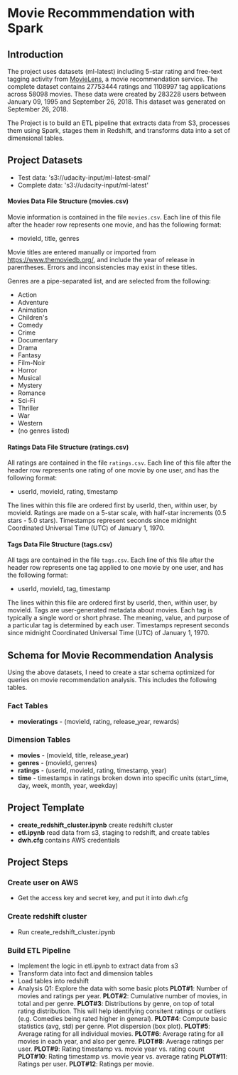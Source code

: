 # Movie Recommmendation with Spark
## Introduction

The project uses datasets (ml-latest) including 5-star rating and free-text tagging activity from [MovieLens](http://movielens.org), a movie recommendation service. The complete dataset contains 27753444 ratings and 1108997 tag applications across 58098 movies. These data were created by 283228 users between January 09, 1995 and September 26, 2018. This dataset was generated on September 26, 2018.

The Project is to build an ETL pipeline that extracts data from S3, processes them using Spark, stages them in Redshift, and transforms data into a set of dimensional tables.


## Project Datasets
* Test data: 's3://udacity-input/ml-latest-small'  
* Complete data: 's3://udacity-input/ml-latest'  


#### Movies Data File Structure (movies.csv)  

Movie information is contained in the file `movies.csv`. Each line of this file after the header row represents one movie, and has the following format:

* movieId, title, genres

Movie titles are entered manually or imported from <https://www.themoviedb.org/>, and include the year of release in parentheses. Errors and inconsistencies may exist in these titles.

Genres are a pipe-separated list, and are selected from the following:

* Action
* Adventure
* Animation
* Children's
* Comedy
* Crime
* Documentary
* Drama
* Fantasy
* Film-Noir
* Horror
* Musical
* Mystery
* Romance
* Sci-Fi
* Thriller
* War
* Western
* (no genres listed)


#### Ratings Data File Structure (ratings.csv)  

All ratings are contained in the file `ratings.csv`. Each line of this file after the header row represents one rating of one movie by one user, and has the following format:

* userId, movieId, rating, timestamp

The lines within this file are ordered first by userId, then, within user, by movieId. Ratings are made on a 5-star scale, with half-star increments (0.5 stars - 5.0 stars). Timestamps represent seconds since midnight Coordinated Universal Time (UTC) of January 1, 1970.


#### Tags Data File Structure (tags.csv)  

All tags are contained in the file `tags.csv`. Each line of this file after the header row represents one tag applied to one movie by one user, and has the following format:

* userId, movieId, tag, timestamp

The lines within this file are ordered first by userId, then, within user, by movieId. Tags are user-generated metadata about movies. Each tag is typically a single word or short phrase. The meaning, value, and purpose of a particular tag is determined by each user. Timestamps represent seconds since midnight Coordinated Universal Time (UTC) of January 1, 1970.


## Schema for Movie Recommendation Analysis
Using the above datasets, I need to create a star schema optimized for queries on movie recommendation analysis. This includes the following tables.


### Fact Tables
* **movieratings** - (movieId, rating, release_year, rewards)
### Dimension Tables
* **movies** - (movieId, title, release_year)   
* **genres** - (movieId, genres)  
* **ratings** - (userId, movieId, rating, timestamp, year)  
* **time** - timestamps in ratings broken down into specific units (start_time, day, week, month, year, weekday)


## Project Template
* **create_redshift_cluster.ipynb** create redshift cluster
* **etl.ipynb** read data from s3, staging to redshift, and create tables
* **dwh.cfg** contains AWS credentials       


## Project Steps
### Create user on AWS
* Get the access key and secret key, and put it into dwh.cfg


### Create redshift cluster
* Run create_redshift_cluster.ipynb


### Build ETL Pipeline
* Implement the logic in etl.ipynb to extract data from s3 
* Transform data into fact and dimension tables
* Load tables into redshift
* Analysis
Q1: Explore the data with some basic plots
**PLOT#1**: Number of movies and ratings per year.
**PLOT#2**: Cumulative number of movies, in total and per genre.
**PLOT#3**: Distributions by genre, on top of total rating distribution. This will help identifying consitent ratings or outliers (e.g. Comedies being rated higher in general).
**PLOT#4**: Compute basic statistics (avg, std) per genre. Plot dispersion (box plot).
**PLOT#5**: Average rating for all individual movies.
**PLOT#6**: Average rating for all movies in each year, and also per genre.
**PLOT#8**: Average ratings per user.
**PLOT#9**: Rating timestamp vs. movie year vs. rating count
**PLOT#10**: Rating timestamp vs. movie year vs. average rating
**PLOT#11**: Ratings per user.
**PLOT#12**: Ratings per movie.




